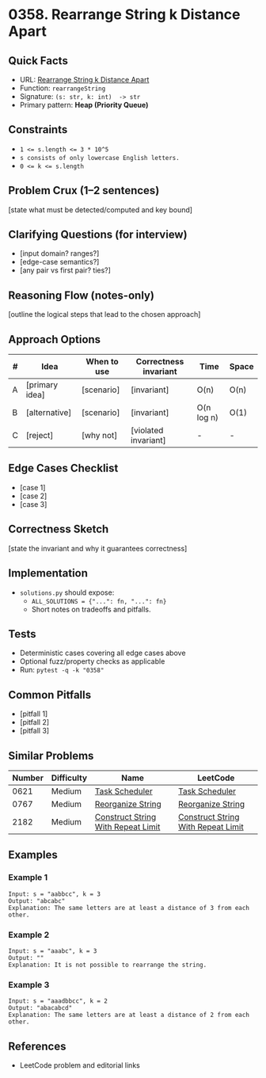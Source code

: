 # 0358. Rearrange String k Distance Apart

## Quick Facts

- URL: [Rearrange String k Distance Apart](https://leetcode.com/problems/rearrange-string-k-distance-apart/)
- Function: `rearrangeString`
- Signature: `(s: str, k: int)  -> str`
- Primary pattern: **Heap (Priority Queue)**

## Constraints

- `1 <= s.length <= 3 * 10^5`
- `s consists of only lowercase English letters.`
- `0 <= k <= s.length`

## Problem Crux (1–2 sentences)

[state what must be detected/computed and key bound]

## Clarifying Questions (for interview)

- [input domain? ranges?]
- [edge-case semantics?]
- [any pair vs first pair? ties?]

## Reasoning Flow (notes-only)

[outline the logical steps that lead to the chosen approach]

## Approach Options

| # | Idea | When to use | Correctness invariant | Time | Space |
|---|------|-------------|-----------------------|------|-------|
| A | [primary idea] | [scenario] | [invariant] | O(n) | O(n) |
| B | [alternative] | [scenario] | [invariant] | O(n log n) | O(1) |
| C | [reject] | [why not] | [violated invariant] | - | - |

## Edge Cases Checklist

- [case 1]
- [case 2]
- [case 3]

## Correctness Sketch

[state the invariant and why it guarantees correctness]

## Implementation

- `solutions.py` should expose:
  - `ALL_SOLUTIONS = {"...": fn, "...": fn}`
  - Short notes on tradeoffs and pitfalls.

## Tests

- Deterministic cases covering all edge cases above
- Optional fuzz/property checks as applicable
- Run: `pytest -q -k "0358"`

## Common Pitfalls

- [pitfall 1]
- [pitfall 2]
- [pitfall 3]

## Similar Problems

| Number | Difficulty | Name | LeetCode |
|---|---|---|---|
| 0621 | Medium | [Task Scheduler](../0621-task-scheduler/readme.md) | [Task Scheduler](https://leetcode.com/problems/task-scheduler/) |
| 0767 | Medium | [Reorganize String](../0767-reorganize-string/readme.md) | [Reorganize String](https://leetcode.com/problems/reorganize-string/) |
| 2182 | Medium | [Construct String With Repeat Limit](../2182-construct-string-with-repeat-limit/readme.md) | [Construct String With Repeat Limit](https://leetcode.com/problems/construct-string-with-repeat-limit/) |

## Examples

### Example 1

```text
Input: s = "aabbcc", k = 3
Output: "abcabc"
Explanation: The same letters are at least a distance of 3 from each other.
```

### Example 2

```text
Input: s = "aaabc", k = 3
Output: ""
Explanation: It is not possible to rearrange the string.
```

### Example 3

```text
Input: s = "aaadbbcc", k = 2
Output: "abacabcd"
Explanation: The same letters are at least a distance of 2 from each other.
```

## References

- LeetCode problem and editorial links
